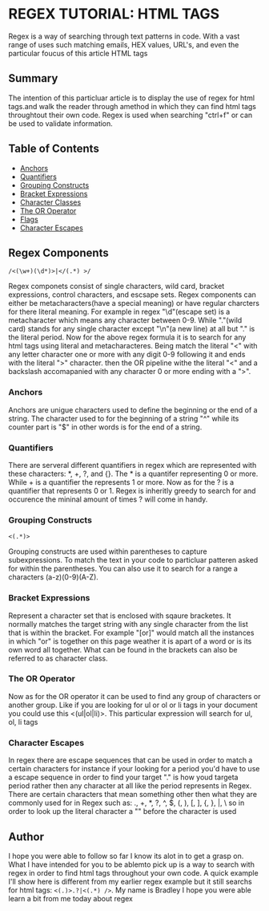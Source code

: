 # REGEX TUTORIAL: HTML TAGS

Regex is a way of searching through text patterns in code. With a vast range of uses such matching emails, HEX values, URL's, and even the particular foucus of this article HTML tags

## Summary

The intention of this particluar article is to display the use of regex for html tags.and walk the reader through amethod in which they can find html tags throughtout their own code. Regex is used when searching "ctrl+f" or can be used to validate information.

## Table of Contents

- [Anchors](#anchors)
- [Quantifiers](#quantifiers)
- [Grouping Constructs](#grouping-constructs)
- [Bracket Expressions](#bracket-expressions)
- [Character Classes](#character-classes)
- [The OR Operator](#the-or-operator)
- [Flags](#flags)
- [Character Escapes](#character-escapes)

## Regex Components
`/<(\w+)(\d*)>|</(.*) >/`

Regex componets consist of single characters, wild card, bracket expressions, control characters, and escsape sets. Regex components can either be metacharacters(have a special meaning) or have regular charcters for there literal meaning. For example in regex "\d"(escape set) is a metacharacter which means any character between 0-9. While "."(wild card) stands for any single character except "\n"(a new line) at all but "\." is the literal period. Now for the above regex formula it is to search for any html tags using literal and metacharacteres. Being match the literal "<" with any letter character one or more with any digit 0-9 following it and ends with the literal ">" character. then the OR pipeline withe the literal "<" and a backslash accomapanied with any character 0 or more ending with a ">". 


### Anchors

Anchors are unigue characters used to define the beginning or the end of a string. The character used to for the beginning of a string "^" while its counter part is "$" in other words is for the end of a string.

### Quantifiers

There are serveral different quantifiers in regex which are represented with these characters: *, +, ?, and {}. The * is a quantifer representing 0 or more. While + is a quantifier the represents 1 or more. Now as for the ? is a quantifier that represents 0 or 1. Regex is inheritly greedy to search for and occurence the mininal amount of times ? will come in handy.

### Grouping Constructs
`<(.*)>`

Grouping constructs are used within parentheses to capture subexpressions. To match the text in your code to particluar patteren asked for within the parentheses. You can also use it to search for a range a characters (a-z)(0-9)(A-Z).

### Bracket Expressions

Represent a character set that is enclosed with sqaure bracketes. It normally matches the target string with any single character from the list that is within the bracket. For example "[or]" would match all the instances in which "or" is together on this page weather it is apart of a word or is its own word all together. What can be found in the brackets can also be referred to as character class.

### The OR Operator 

Now as for the OR operator it can be used to find any group of characters or another group. Like if you are looking for ul or ol or li tags in your document you could use this <(ul|ol|li)>. This particular expression will search for ul, ol, li tags

### Character Escapes

In regex there are escape sequences that can be used in order to match a certain characters for instance if your looking for a period you'd have to use a escape sequence in order to find your target "\." is how youd targeta period rather then any character at all like the period represents in Regex. There are certain characters that mean something other then what they are commonly used for in Regex such as: ., +, *, ?, ^, $, (, ), [, ], {, }, |, \ so in order to look up the literal character a "\" before the character is used

## Author

I hope you were able to follow so far I know its alot in to get a grasp on. What I have intended for you to be ablemto pick up is a way to search with regex  in order to find html tags throughout your own code. A quick example I'll show here is different from my earlier regex example but it still searchs for html tags: `<(.)>.?|<(.*) />`. My name is Bradley I hope you were able learn a bit from me today about regex

